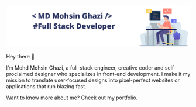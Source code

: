 ![](https://github.com/MDMohsinGhazi/MDMohsinGhazi/blob/main/Screenshot%202022-06-12%20174450.png?raw=true)

Hey there 👋

I’m Mohd Mohsin Ghazi, a  full-stack engineer, creative coder and self-proclaimed designer who specializes in front-end development. I make it my mission to translate user-focused designs into pixel-perfect websites or applications that run blazing fast.

Want to know more about me? Check out my portfolio.
